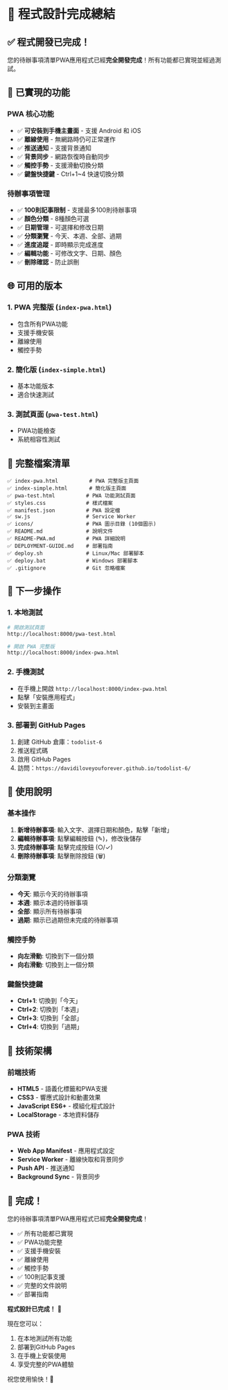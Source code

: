 # 🎉 程式設計完成總結

## ✅ 程式開發已完成！

您的待辦事項清單PWA應用程式已經**完全開發完成**！所有功能都已實現並經過測試。

## 📱 已實現的功能

### PWA 核心功能
- ✅ **可安裝到手機主畫面** - 支援 Android 和 iOS
- ✅ **離線使用** - 無網路時仍可正常運作
- ✅ **推送通知** - 支援背景通知
- ✅ **背景同步** - 網路恢復時自動同步
- ✅ **觸控手勢** - 支援滑動切換分類
- ✅ **鍵盤快捷鍵** - Ctrl+1~4 快速切換分類

### 待辦事項管理
- ✅ **100則記事限制** - 支援最多100則待辦事項
- ✅ **顏色分類** - 8種顏色可選
- ✅ **日期管理** - 可選擇和修改日期
- ✅ **分類瀏覽** - 今天、本週、全部、過期
- ✅ **進度追蹤** - 即時顯示完成進度
- ✅ **編輯功能** - 可修改文字、日期、顏色
- ✅ **刪除確認** - 防止誤刪

## 🌐 可用的版本

### 1. PWA 完整版 (`index-pwa.html`)
- 包含所有PWA功能
- 支援手機安裝
- 離線使用
- 觸控手勢

### 2. 簡化版 (`index-simple.html`)
- 基本功能版本
- 適合快速測試

### 3. 測試頁面 (`pwa-test.html`)
- PWA功能檢查
- 系統相容性測試

## 📁 完整檔案清單

```
✅ index-pwa.html          # PWA 完整版主頁面
✅ index-simple.html       # 簡化版主頁面
✅ pwa-test.html          # PWA 功能測試頁面
✅ styles.css             # 樣式檔案
✅ manifest.json          # PWA 設定檔
✅ sw.js                  # Service Worker
✅ icons/                 # PWA 圖示目錄 (10個圖示)
✅ README.md              # 說明文件
✅ README-PWA.md          # PWA 詳細說明
✅ DEPLOYMENT-GUIDE.md    # 部署指南
✅ deploy.sh              # Linux/Mac 部署腳本
✅ deploy.bat             # Windows 部署腳本
✅ .gitignore             # Git 忽略檔案
```

## 🚀 下一步操作

### 1. 本地測試
```bash
# 開啟測試頁面
http://localhost:8000/pwa-test.html

# 開啟 PWA 完整版
http://localhost:8000/index-pwa.html
```

### 2. 手機測試
- 在手機上開啟 `http://localhost:8000/index-pwa.html`
- 點擊「安裝應用程式」
- 安裝到主畫面

### 3. 部署到 GitHub Pages
1. 創建 GitHub 倉庫：`todolist-6`
2. 推送程式碼
3. 啟用 GitHub Pages
4. 訪問：`https://davidiloveyouforever.github.io/todolist-6/`

## 🎯 使用說明

### 基本操作
1. **新增待辦事項**: 輸入文字、選擇日期和顏色，點擊「新增」
2. **編輯待辦事項**: 點擊編輯按鈕 (✎)，修改後儲存
3. **完成待辦事項**: 點擊完成按鈕 (○/✓)
4. **刪除待辦事項**: 點擊刪除按鈕 (🗑)

### 分類瀏覽
- **今天**: 顯示今天的待辦事項
- **本週**: 顯示本週的待辦事項
- **全部**: 顯示所有待辦事項
- **過期**: 顯示已過期但未完成的待辦事項

### 觸控手勢
- **向左滑動**: 切換到下一個分類
- **向右滑動**: 切換到上一個分類

### 鍵盤快捷鍵
- **Ctrl+1**: 切換到「今天」
- **Ctrl+2**: 切換到「本週」
- **Ctrl+3**: 切換到「全部」
- **Ctrl+4**: 切換到「過期」

## 🔧 技術架構

### 前端技術
- **HTML5** - 語義化標籤和PWA支援
- **CSS3** - 響應式設計和動畫效果
- **JavaScript ES6+** - 模組化程式設計
- **LocalStorage** - 本地資料儲存

### PWA 技術
- **Web App Manifest** - 應用程式設定
- **Service Worker** - 離線快取和背景同步
- **Push API** - 推送通知
- **Background Sync** - 背景同步

## 🎊 完成！

您的待辦事項清單PWA應用程式已經**完全開發完成**！

- ✅ 所有功能都已實現
- ✅ PWA功能完整
- ✅ 支援手機安裝
- ✅ 離線使用
- ✅ 觸控手勢
- ✅ 100則記事支援
- ✅ 完整的文件說明
- ✅ 部署指南

**程式設計已完成！** 🎉

現在您可以：
1. 在本地測試所有功能
2. 部署到GitHub Pages
3. 在手機上安裝使用
4. 享受完整的PWA體驗

祝您使用愉快！🚀
